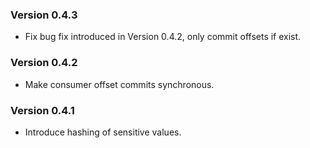 ### Version 0.4.3
* Fix bug fix introduced in Version 0.4.2, only commit offsets if exist.
### Version 0.4.2
* Make consumer offset commits synchronous. 
### Version 0.4.1
* Introduce hashing of sensitive values.